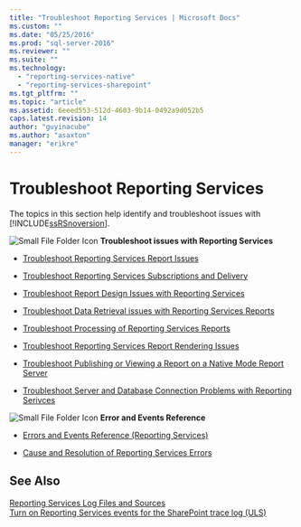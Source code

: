 ```yaml
---
title: "Troubleshoot Reporting Services | Microsoft Docs"
ms.custom: ""
ms.date: "05/25/2016"
ms.prod: "sql-server-2016"
ms.reviewer: ""
ms.suite: ""
ms.technology: 
  - "reporting-services-native"
  - "reporting-services-sharepoint"
ms.tgt_pltfrm: ""
ms.topic: "article"
ms.assetid: 6eeed553-512d-4603-9b14-0492a9d052b5
caps.latest.revision: 14
author: "guyinacube"
ms.author: "asaxton"
manager: "erikre"
---
```

# Troubleshoot Reporting Services
  The topics in this section help identify and troubleshoot issues with [!INCLUDE[ssRSnoversion](../../includes/ssrsnoversion-md.md)].  
  
 ![Small File Folder Icon](../../reporting-services/troubleshooting/media/filefolder_small.png)   **Troubleshoot issues with Reporting Services**  
+ [Troubleshoot Reporting Services Report Issues](../../reporting-services/troubleshooting/troubleshoot-reporting-services-report-issues.md)    
+  [Troubleshoot Reporting Services Subscriptions and Delivery](../../reporting-services/troubleshooting/troubleshoot-reporting-services-subscriptions-and-delivery.md)  
  
+  [Troubleshoot Report Design Issues with Reporting Services](../../reporting-services/troubleshooting/troubleshoot-report-design-issues-with-reporting-services.md)  
  
+  [Troubleshoot Data Retrieval issues with Reporting Services Reports](../../reporting-services/troubleshooting/troubleshoot-data-retrieval-issues-with-reporting-services-reports.md)  
  
+  [Troubleshoot Processing of Reporting Services Reports](../../reporting-services/troubleshooting/troubleshoot-processing-of-reporting-services-reports.md)  
  
+  [Troubleshoot Reporting Services Report Rendering Issues](../../reporting-services/troubleshooting/troubleshoot-reporting-services-report-rendering-issues.md)  
  
+  [Troubleshoot Publishing or Viewing a Report on a Native Mode Report Server](../../reporting-services/troubleshooting/troubleshoot-publishing-or-viewing-a-report-on-a-native-mode-report-server.md)  
  
+  [Troubleshoot Server and Database Connection Problems with Reporting Serivces](https://msdn.microsoft.com/library/mt650905.aspx)  
  
 ![Small File Folder Icon](../../reporting-services/troubleshooting/media/filefolder_small.png)   **Error and Events Reference**  
 + [Errors and Events Reference &#40;Reporting Services&#41;](../../reporting-services/troubleshooting/errors-and-events-reference-reporting-services.md)  
  
+  [Cause and Resolution of Reporting Services Errors](../../reporting-services/troubleshooting/cause-and-resolution-of-reporting-services-errors.md)  
  
## See Also  
 [Reporting Services Log Files and Sources](../../reporting-services/report-server/reporting-services-log-files-and-sources.md)   
 [Turn on Reporting Services events for the SharePoint trace log &#40;ULS&#41;](../../reporting-services/report-server/turn-on-reporting-services-events-for-the-sharepoint-trace-log-uls.md)  
  
  
